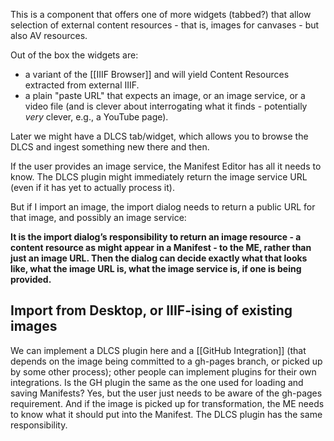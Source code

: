 This is a component that offers one of more widgets (tabbed?) that allow selection of external content resources - that is, images for canvases - but also AV resources.

Out of the box the widgets are:

 - a variant of the [[IIIF Browser]] and will yield Content Resources extracted from external IIIF.
 - a plain "paste URL" that expects an image, or an image service, or a video file (and is clever about interrogating what it finds - potentially _very_ clever, e.g., a YouTube page). 

Later we might have a DLCS tab/widget, which allows you to browse the DLCS and ingest something new there and then.

If the user provides an image service, the Manifest Editor has all it needs to know. The DLCS plugin might immediately return the image service URL (even if it has yet to actually process it).

But if I import an image, the import dialog needs to return a public URL for that image, and possibly an image service:

**It is the import dialog’s responsibility to return an image resource - a content resource as might appear in a Manifest - to the ME, rather than just an image URL. Then the dialog can decide exactly what that looks like, what the image URL is, what the image service is, if one is being provided.**


## Import from Desktop, or IIIF-ising of existing images

We can implement a DLCS plugin here and a [[GitHub Integration]] (that depends on the image being committed to a gh-pages branch, or picked up by some other process); other people can implement plugins for their own integrations. Is the GH plugin the same as the one used for loading and saving Manifests? Yes, but the user just needs to be aware of the gh-pages requirement. And if the image is picked up for transformation, the ME needs to know what it should put into the Manifest. The DLCS plugin has the same responsibility.